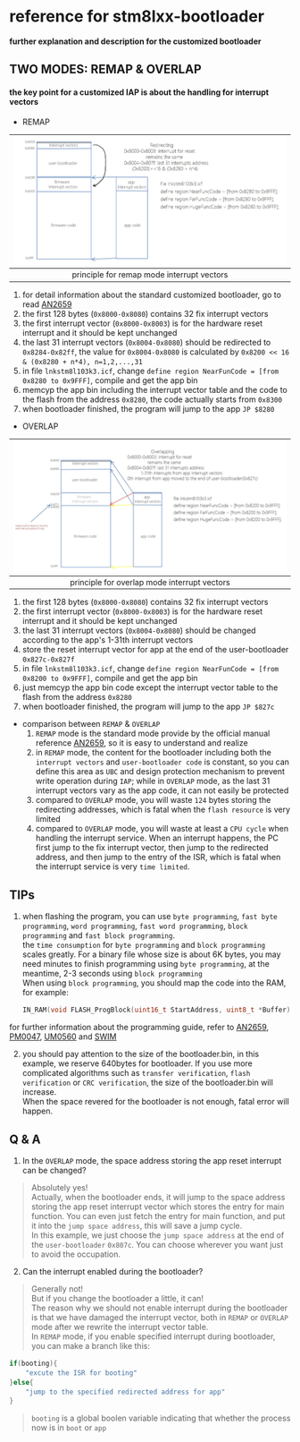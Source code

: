 # reference for stm8lxx-bootloader
__further explanation and description for the customized bootloader__

## **TWO MODES: REMAP & OVERLAP**
#### the key point for a customized IAP is about the handling for interrupt vectors
* REMAP

|![remap mode][remap mode]|
|:------:|
|principle for remap mode interrupt vectors|

1. for detail information about the standard customized bootloader, go to read [AN2659][AN2659]
2. the first 128 bytes (`0x8000-0x8080`) contains 32 fix interrupt vectors
3. the first interrupt vector (`0x8000-0x8003`) is for the hardware reset interrupt and it should be kept unchanged
4. the last 31 interrupt vectors (`0x8004-0x8080`) should be redirected to `0x8284-0x82ff`, the value for `0x8004-0x8080` is calculated by `0x8200 << 16 & (0x8280 + n*4), n=1,2,...,31`
5. in file `lnkstm8l103k3.icf`, change `define region NearFunCode = [from 0x8280 to 0x9FFF]`, compile and get the app bin
6. memcyp the app bin including the interrupt vector table and the code to the flash from the address `0x8280`, the code actually starts from `0x8300`
7. when bootloader finished, the program will jump to the app `JP $8280`


* OVERLAP

|![overlap mode][overlap mode]|
|:------:|
|principle for overlap mode interrupt vectors|

1. the first 128 bytes (`0x8000-0x8080`) contains 32 fix interrupt vectors
2. the first interrupt vector (`0x8000-0x8003`) is for the hardware reset interrupt and it should be kept unchanged
3. the last 31 interrupt vectors (`0x8004-0x8080`) should be changed according to the app's 1-31th interrupt vectors
4. store the reset interrupt vector for app at the end of the user-bootloader `0x827c-0x827f`
5. in file `lnkstm8l103k3.icf`, change `define region NearFunCode = [from 0x8200 to 0x9FFF]`, compile and get the app bin
6. just memcyp the app bin code except the interrupt vector table to the flash from the address `0x8280`
7. when bootloader finished, the program will jump to the app `JP $827c`


* comparison between `REMAP` & `OVERLAP`
    1. `REMAP` mode is the standard mode provide by the official manual reference [AN2659][AN2659], so it is easy to understand and realize
    2. in `REMAP` mode, the content for the bootloader including both the `interrupt vectors` and `user-bootloader code` is constant, so you can define this area as `UBC` and design protection mechanism to prevent write operation during `IAP`;
    while in `OVERLAP` mode, as the last 31 interrupt vectors vary as the app code, it can not easily be protected
    3. compared to `OVERLAP` mode, you will waste `124` bytes storing the redirecting addresses, which is fatal when the `flash resource` is very limited
    4. compared to `OVERLAP` mode, you will waste at least a `CPU cycle` when handling the interrupt service. When an interrupt happens, the PC first jump to the fix interrupt vector, then jump to the redirected address, and then jump to the entry of the ISR, which is fatal when the interrupt service is very `time limited`.

## **TIPs**
1. when flashing the program, you can use `byte programming`, `fast byte programming`, `word programming`, `fast word programming`, `block programming` and `fast block programming`.  
the `time consumption` for `byte programming` and `block programming` scales greatly. For a binary file whose size is about 6K bytes, you may need minutes to finish programming using `byte programming`, at the meantime, 2-3 seconds using `block programming`  
When using `block programming`, you should map the code into the RAM, for example:
    ```c
    IN_RAM(void FLASH_ProgBlock(uint16_t StartAddress, uint8_t *Buffer));
    ```
for further information about the programming guide, refer to [AN2659][AN2659], [PM0047][PM0047], [UM0560][UM0560] and [SWIM][SWIM]

2. you should pay attention to the size of the bootloader.bin, in this example, we reserve 640bytes for bootloader. If you use more complicated algorithms such as `transfer verification`, `flash verification` or `CRC verification`, the size of the bootloader.bin will increase.  
When the space revered for the bootloader is not enough, fatal error will happen.

## **Q & A**
1. In the `OVERLAP` mode, the space address storing the app reset interrupt can be changed?  
>Absolutely yes!  
Actually, when the bootloader ends, it will jump to the space address storing the app reset interrupt vector which stores the entry for main function. You can even just fetch the entry for main function, and put it into the `jump space address`, this will save a jump cycle.  
In this example, we just choose the `jump space address` at the end of the `user-bootloader` `0x807c`. You can choose wherever you want just to avoid the occupation.
2. Can the interrupt enabled during the bootloader?  
>Generally not!  
But if you change the bootloader a little, it can!  
The reason why we should not enable interrupt during the bootloader is that we have damaged the interrupt vector, both in `REMAP` or `OVERLAP` mode after we rewrite the interrupt vector table.  
In `REMAP` mode, if you enable specified interrupt during bootloader, you can make a branch like this:
```c
if(booting){
    "excute the ISR for booting"
}else{
    "jump to the specified redirected address for app"
}
```
>`booting` is a global boolen variable indicating that whether the process now is in `boot` or `app`


[remap mode]:/img/remap_mode.jpg "remap mode"
[overlap mode]:/img/overlap_mode.jpg "overlap mode"
[AN2659]:/doc/AN2659_Stm8_IAP_using_a_customized_user_bootloader.pdf.pdf
[PM0047]:/doc/pm0047_programming_manual.pdf
[UM0560]:/doc/um0560-stm8_bootloader.pdf
[SWIM]:/doc/STM8-SWIM_communication_protocal_and_debug_mode.pdf
